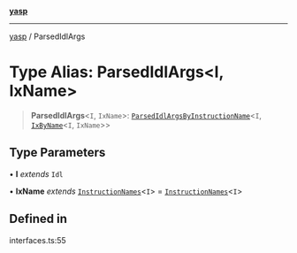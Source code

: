 [**yasp**](../README.md)

***

[yasp](../README.md) / ParsedIdlArgs

# Type Alias: ParsedIdlArgs\<I, IxName\>

> **ParsedIdlArgs**\<`I`, `IxName`\>: [`ParsedIdlArgsByInstructionName`](ParsedIdlArgsByInstructionName.md)\<`I`, [`IxByName`](IxByName.md)\<`I`, `IxName`\>\>

## Type Parameters

• **I** *extends* `Idl`

• **IxName** *extends* [`InstructionNames`](InstructionNames.md)\<`I`\> = [`InstructionNames`](InstructionNames.md)\<`I`\>

## Defined in

interfaces.ts:55
